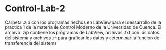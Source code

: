 # Control-Lab-2
Carpeta .zip con los programas hechos en LabView para el dessarrollo de la practica 1 de la materia de Control Moderno de la Universidad de Cuenca. El archivo .zip contiene los programas de LabView, archivos .txt con los datos del sistema y archivos .m para graficar los datos y determinar la funcion de transferencia del sistema
